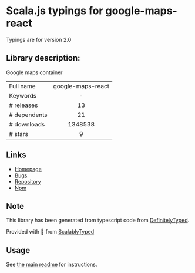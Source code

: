 
# Scala.js typings for google-maps-react

Typings are for version 2.0

## Library description:
Google maps container

|                    |                 |
| ------------------ | :-------------: |
| Full name          | google-maps-react |
| Keywords           | - |
| # releases         | 13 |
| # dependents       | 21 |
| # downloads        | 1348538 |
| # stars            | 9 |

## Links
- [Homepage](https://github.com/fullstackreact/google-maps-react#readme)
- [Bugs](https://github.com/fullstackreact/google-maps-react/issues)
- [Repository](https://github.com/fullstackreact/google-maps-react)
- [Npm](https://www.npmjs.com/package/google-maps-react)
    


## Note
This library has been generated from typescript code from [DefinitelyTyped](https://definitelytyped.org).

Provided with :purple_heart: from [ScalablyTyped](https://github.com/oyvindberg/ScalablyTyped)

## Usage
See [the main readme](../../readme.md) for instructions.


